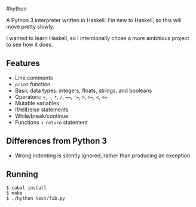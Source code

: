 #hython

A Python 3 interpreter written in Haskell. I'm new to Haskell, so this will move pretty slowly.

I wanted to learn Haskell, so I intentionally chose a more ambitious project to see how it does.

## Features

* Line comments
* `print` function
* Basic data types: integers, floats, strings, and booleans
* Operators: `+`, `-`, `*`, `/`, `==`, `!=`, `>`, `>=`, `<`, `<=`
* Mutable variables
* If/elif/else statements
* While/break/continue
* Functions + `return` statement

## Differences from Python 3

* Wrong indenting is silently ignored, rather than producing an exception

## Running
    $ cabal install
    $ make
    $ ./hython test/fib.py
